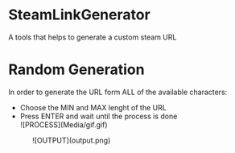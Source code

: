 # SteamLinkGenerator
A tools that helps to generate a custom steam URL


# Random Generation
In order to generate the URL form ALL of the available characters:
<ul>
  <li>Choose the MIN and MAX lenght of the URL</li>
  <li>Press ENTER and wait until the process is done</li>
![PROCESS](Media/gif.gif)
<ul>
![OUTPUT](output.png)
